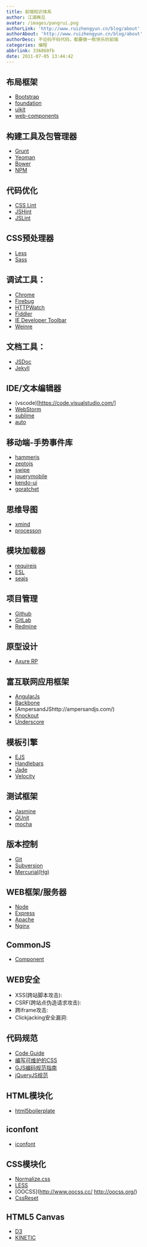 ```yaml
---
title: 前端知识体系
author: 江湖再见
avatar: /images/pangrui.png
authorLink: 'http://www.ruizhengyun.cn/blog/about'
authorAbout: 'http://www.ruizhengyun.cn/blog/about'
authorDesc: 不论码不码代码，都要做一枚快乐的前端
categories: 编程
abbrlink: 336860fb
date: 2011-07-05 13:44:42
---
```


## 布局框架
* [Bootstrap](http://getbootstrap.com/)
* [foundation](https://foundation.zurb.com/)
* [uikit](https://getuikit.com/)
* [web-components](https://css-tricks.com/modular-future-web-components/)


## 构建工具及包管理器
* [Grunt](http://gruntjs.com/)
* [Yeoman](http://yeoman.io/)
* [Bower](http://bower.io/)
* [NPM](https://www.npmjs.org/)
<!-- more -->


## 代码优化
* [CSS Lint](http://csslint.net/)
* [JSHint](http://www.jshint.com/)
* [JSLint](http://www.jslint.com/)


## CSS预处理器
* [Less](http://lesscss.org/)
* [Sass](http://sass-lang.com/)


## 调试工具：
* [Chrome](https://developers.google.com/chrome-developer-tools/)
* [Firebug](https://getfirebug.com/)
* [HTTPWatch](http://www.httpwatch.com/)
* [Fiddler](http://www.telerik.com/fiddler)
* [IE Developer Toolbar]()
* [Weinre](http://people.apache.org/~pmuellr/weinre/docs/latest/Home.html)



## 文档工具：
* [JSDoc](https://github.com/jsdoc3/jsdoc)
* [Jekyll](http://jekyllrb.com/)



## IDE/文本编辑器
* (vscode)[https://code.visualstudio.com/]
* [WebStorm](http://www.jetbrains.com/webstorm/)
* [sublime](http://www.sublimetext.com/)
* [auto](https://atom.io/)


## 移动端-手势事件库
* [hammerjs](http://hammerjs.github.io/)
* [zeptojs](http://zeptojs.com/)
* [swipe](https://github.com/thebird/swipe/)
* [jquerymobile](http://jquerymobile.com/)
* [kendo-ui](https://www.telerik.com/kendo-ui)
* [goratchet](http://goratchet.com/)




## 思维导图
* [xmind](http://www.xmind.net/)
* [processon](https://www.processon.com/diagrams)


## 模块加载器
* [requirejs](http://requirejs.org/)
* [ESL](https://github.com/ecomfe/esl)
* [seajs](http://seajs.org/docs/)


## 项目管理
* [Github](https://github.com/)
* [GitLab](https://about.gitlab.com/)
* [Redmine](http://www.redmine.org/)




## 原型设计
* [Axure RP](http://www.axure.com/)



## 富互联网应用框架
* [AngularJs](http://www.angularjs.org)
* [Backbone](http://backbonejs.org/)
* [AmpersandJShttp://ampersandjs.com/)
* [Knockout](http://knockoutjs.com/)
* [Underscore](http://underscorejs.org/)




## 模板引擎
* [EJS](http://www.embeddedjs.com/)
* [Handlebars](http://handlebarsjs.com/)
* [Jade](http://jade-lang.com/)
* [Velocity](http://velocity.apache.org/)


## 测试框架
* [Jasmine](http://pivotal.github.io/jasmine/)
* [QUnit](http://qunitjs.com/)
* [mocha](http://visionmedia.github.io/mocha/)



## 版本控制
* [Git](http://git-scm.com/)
* [Subversion](http://subversion.apache.org/)
* [Mercurial(Hg)](http://mercurial.selenic.com/)



##  WEB框架/服务器
* [Node](http://nodejs.org/)
* [Express](http://expressjs.com/)
* [Apache](http://httpd.apache.org/)
* [Nginx](http://nginx.org/)




## CommonJS
* [Component](http://component.io/)



## WEB安全
* XSS(跨站脚本攻击):
* CSRF(跨站点伪造请求攻击):
* 跨iframe攻击:
* Clickjacking安全漏洞:


## 代码规范
* [Code Guide](http://alloyteam.github.io/code-guide/)
* [编写可维护的CSS](http://segmentfault.com/a/1190000000388784/)
* [GJS编码规范指南](http://alloyteam.github.io/JX/doc/specification/google-javascript.xml)
* [jQueryJS规范](http://contribute.jquery.org/style-guide/js/)




## HTML模块化
* [html5boilerplate](http://html5boilerplate.com/)


## iconfont
* [iconfont](http://iconfont.cn/)



## CSS模块化
* [Normalize.css](http://necolas.github.io/normalize.css/)
* [LESS](http://www.lesscss.net/)
* [OOCSS](http://www.oocss.cc/ http://oocss.org/)
* [CssReset](http://www.cssreset.com/)




## HTML5 Canvas
* [D3](http://d3js.org/)
* [KINETIC](http://kineticjs.com/)

